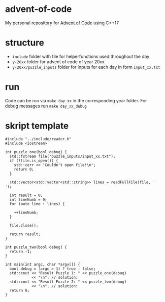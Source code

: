 # advent-of-code
My personal repository for [Advent of Code](https://adventofcode.com/) using C++17

# structure
- ```include``` folder with file for helperfunctions used throughout the day
- ```y-20xx``` folder for advent of code of year 20xx
- ```y-20xx/puzzle_inputs``` folder for inputs for each day in form ```input_xx.txt```

# run
Code can be run via ```make day_xx``` in the corresponding year folder. For debug messages run ```make day_xx_debug```

# skript template
```
#include "../include/reader.h"
#include <iostream>

int puzzle_one(bool debug) {
  std::fstream file("puzzle_inputs/input_xx.txt");
  if (!file.is_open()) {
    std::cerr << "Couldn't open file!\n";
    return 0;
  }

  std::vector<std::vector<std::string>> lines = readFullFile(file, ' ');

  int result = 0;
  int lineNumb = 0;
  for (auto line : lines) {
    
    ++lineNumb;
  }

  file.close();

  return result;
}

int puzzle_two(bool debug) {
  return -1;
}

int main(int argc, char *argv[]) {
  bool debug = (argc > 1) ? true : false;
  std::cout << "Result Puzzle 1: " << puzzle_one(debug)
            << "\n"; // solution:
  std::cout << "Result Puzzle 2: " << puzzle_two(debug)
            << "\n"; // solution:
  return 0;
}
```
